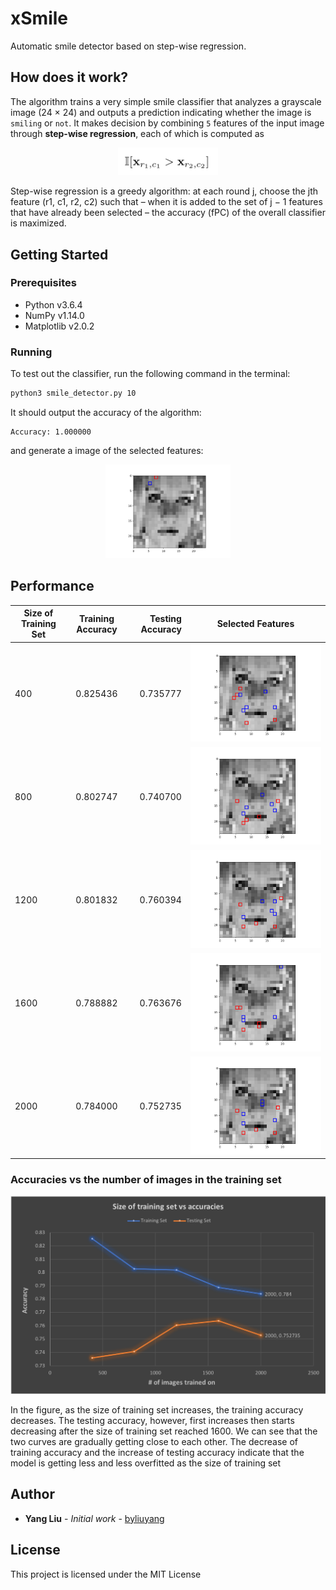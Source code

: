 # xSmile

Automatic smile detector based on step-wise regression.

## How does it work?
The algorithm trains a very simple smile classifier that analyzes a grayscale image (24 × 24) and outputs a prediction indicating whether the image is `smiling` or `not`. It makes decision by combining `5` features of the input image through **step-wise regression**, each of which is computed as 

<div align="center">
	<img width="160" src ="formula.png"/>
</div>

Step-wise regression is a greedy algorithm: at each round j, choose the jth feature (r1, c1, r2, c2) such that – when it is added to the set of j − 1 features that have already been selected – the accuracy (fPC) of the overall classifier is maximized.

## Getting Started

### Prerequisites
- Python v3.6.4
- NumPy v1.14.0
- Matplotlib v2.0.2

### Running

To test out the classifier, run the following command in the terminal:

```bash
python3 smile_detector.py 10
```

It should output the accuracy of the algorithm:

```
Accuracy: 1.000000
```

and generate a image of the selected features:

<div align="center">
	<img width="200" src ="example_feature_10.png"/>
</div>

## Performance
| Size of Training Set | Training Accuracy | Testing Accuracy | Selected Features |
|---|:----:|----:|:----:|
|400 | 0.825436 | 0.735777 | ![Selected features with 400 training examples](example_features_400.png) |
| 800 | 0.802747 | 0.740700 | ![Selected features with 800 training examples](example_features_800.png) |
| 1200 | 0.801832 | 0.760394 | ![Selected features with 1200 training examples](example_features_1200.png) |
| 1600 | 0.788882 | 0.763676 | ![Selected features with 1600 training examples](example_features_1600.png) |
| 2000 | 0.784000 | 0.752735 | ![Selected features with 2000 training examples](example_features_2000.png) |

### Accuracies vs the number of images in the training set

![Accuracies vs the Size of the Training Set](accuracies.png) 

In the figure, as the size of training set increases, the training accuracy decreases. The testing accuracy, however, first increases then starts decreasing after the size of training set reached 1600. We can see that the two curves are gradually getting close to each other. The decrease of training accuracy and the increase of testing accuracy indicate that the model is getting less and less overfitted as the size of training set

## Author

- **Yang Liu** - *Initial work* - [byliuyang](https://github.com/byliuyang)

## License
This project is licensed under the MIT License